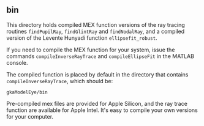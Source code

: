 ## bin

This directory holds compiled MEX function versions of the ray tracing routines `findPupilRay`, `findGlintRay` and `findNodalRay`, and a compiled version of the Levente Hunyadi function `ellipsefit_robust`.

If you need to compile the MEX function for your system, issue the commands `compileInverseRayTrace` and `compileEllipseFit` in the MATLAB console.

The compiled function is placed by default in the directory that contains `compileInverseRayTrace`, which should be:
```
gkaModelEye/bin
```

Pre-compiled mex files are provided for Apple Silicon, and the ray trace function are available for Apple Intel. It's easy to compile your own versions for your computer.